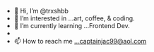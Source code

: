 - 👋 Hi, I’m @trxshbb
- 👀 I’m interested in ...art, coffee, & coding.
- 🌱 I’m currently learning ...Frontend Dev.
- 
- 📫 How to reach me ...captainjac99@aol.com

<!---
trxshbb/trxshbb is a ✨ special ✨ repository because its `README.md` (this file) appears on your GitHub profile.

--->
